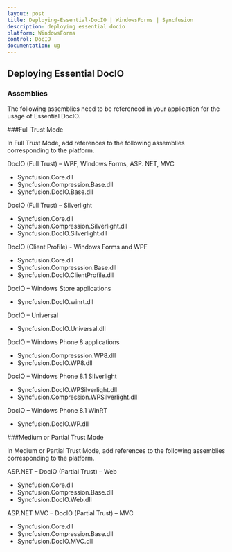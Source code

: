 ```yaml
---
layout: post
title: Deploying-Essential-DocIO | WindowsForms | Syncfusion
description: deploying essential docio
platform: WindowsForms
control: DocIO
documentation: ug
---
```


## Deploying Essential DocIO

### Assemblies

The following assemblies need to be referenced in your application for the usage of Essential DocIO.



###Full Trust Mode

In Full Trust Mode, add references to the following assemblies corresponding to the platform.



DocIO (Full Trust) – WPF, Windows Forms, ASP. NET, MVC

* Syncfusion.Core.dll
* Syncfusion.Compression.Base.dll
* Syncfusion.DocIO.Base.dll



DocIO (Full Trust) – Silverlight

* Syncfusion.Core.dll
* Syncfusion.Compression.Silverlight.dll
* Syncfusion.DocIO.Silverlight.dll



DocIO (Client Profile) - Windows Forms and WPF

* Syncfusion.Core.dll
* Syncfusion.Compresssion.Base.dll
* Syncfusion.DocIO.ClientProfile.dll



DocIO – Windows Store applications

* Syncfusion.DocIO.winrt.dll



DocIO – Universal 

* Syncfusion.DocIO.Universal.dll



DocIO – Windows Phone 8 applications

* Syncfusion.Compresssion.WP8.dll
* Syncfusion.DocIO.WP8.dll



DocIO – Windows Phone 8.1 Silverlight

* Syncfusion.DocIO.WPSilverlight.dll
* Syncfusion.Compression.WPSilverlight.dll



DocIO – Windows Phone 8.1 WinRT

* Syncfusion.DocIO.WP.dll



###Medium or Partial Trust Mode

In Medium or Partial Trust Mode, add references to the following assemblies corresponding to the platform.



ASP.NET – DocIO (Partial Trust) – Web

* Syncfusion.Core.dll
* Syncfusion.Compression.Base.dll
* Syncfusion.DocIO.Web.dll



ASP.NET MVC – DocIO (Partial Trust) – MVC

* Syncfusion.Core.dll
* Syncfusion.Compression.Base.dll
* Syncfusion.DocIO.MVC.dll



